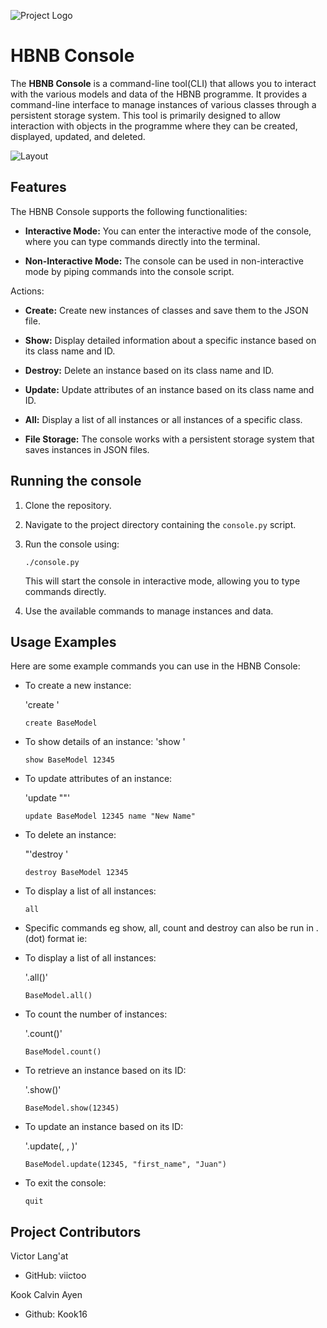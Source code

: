 ![Project Logo](https://github.com/viictoo/AirBnB_clone/blob/main/images/logo.png)

# HBNB Console

The **HBNB Console** is a command-line tool(CLI) that allows you to interact with the various models and data of the HBNB programme. It provides a command-line interface to manage instances of various classes through a persistent storage system. This tool is primarily designed to allow interaction with objects in the programme where they can be created, displayed, updated, and deleted.

![Layout](https://github.com/viictoo/AirBnB_clone/blob/main/images/layout.png)

## Features

The HBNB Console supports the following functionalities:

- **Interactive Mode:** You can enter the interactive mode of the console, where you can type commands directly into the terminal.

- **Non-Interactive Mode:** The console can be used in non-interactive mode by piping commands into the console script.

Actions:

- **Create:** Create new instances of classes and save them to the JSON file.

- **Show:** Display detailed information about a specific instance based on its class name and ID.

- **Destroy:** Delete an instance based on its class name and ID.

- **Update:** Update attributes of an instance based on its class name and ID.

- **All:** Display a list of all instances or all instances of a specific class.

- **File Storage:** The console works with a persistent storage system that saves instances in JSON files.

## Running the console

1. Clone the repository.

2. Navigate to the project directory containing the `console.py` script.

3. Run the console using:

   ```
   ./console.py
   ```

   This will start the console in interactive mode, allowing you to type commands directly.

4. Use the available commands to manage instances and data.

## Usage Examples

Here are some example commands you can use in the HBNB Console:

- To create a new instance:

  'create <class name>'

  ```
  create BaseModel
  ```

- To show details of an instance:
  'show <class name>'

  ```
  show BaseModel 12345
  ```

- To update attributes of an instance:

  'update <class name> <id> <attribute name> "<attribute value>"'

  ```
  update BaseModel 12345 name "New Name"
  ```

- To delete an instance:

  "'destroy <class name> <id>'

  ```
  destroy BaseModel 12345
  ```

- To display a list of all instances:

  ```
  all
  ```

- Specific commands eg show, all, count and destroy can also be run in .(dot) format ie:

- To display a list of all instances:

  '<class name>.all()'

  ```
  BaseModel.all()
  ```

- To count the number of instances:

  '<class name>.count()'

  ```
  BaseModel.count()
  ```

- To retrieve an instance based on its ID:

  '<class name>.show(<id>)'

  ```
  BaseModel.show(12345)
  ```

- To update an instance based on its ID:

  '<class name>.update(<id>, <attribute name>, <attribute value>)'

  ```
  BaseModel.update(12345, "first_name", "Juan")
  ```

- To exit the console:

  ```
  quit
  ```

## Project Contributors

Victor Lang'at

- GitHub: viictoo

Kook Calvin Ayen

- Github: Kook16
